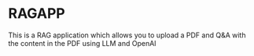 # RAGAPP
This is a RAG application which allows you to upload a PDF and Q&amp;A with the content in the PDF using LLM and OpenAI
